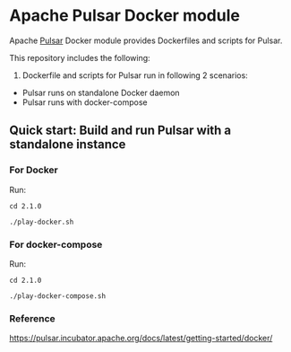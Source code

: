 # Apache Pulsar Docker module

Apache [Pulsar](https://pulsar.incubator.apache.org/) Docker module provides Dockerfiles and scripts for Pulsar.

This repository includes the following: 

1. Dockerfile and scripts for Pulsar run in following 2 scenarios:
- Pulsar runs on standalone Docker daemon
- Pulsar runs with docker-compose

## Quick start: Build and run Pulsar with a standalone instance

### For Docker

Run: 

```
cd 2.1.0

./play-docker.sh

```

### For docker-compose

Run:

```
cd 2.1.0

./play-docker-compose.sh

```

### Reference

https://pulsar.incubator.apache.org/docs/latest/getting-started/docker/
